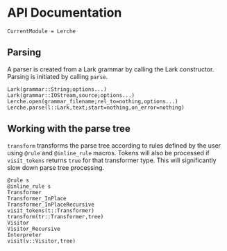 # API Documentation

```@meta
CurrentModule = Lerche
```
## Parsing

A parser is created from a Lark grammar by calling the Lark constructor. Parsing
is initiated by calling `parse`.

```@docs
Lark(grammar::String;options...)
Lark(grammar::IOStream,source;options...)
Lerche.open(grammar_filename;rel_to=nothing,options...)
Lerche.parse(l::Lark,text;start=nothing,on_error=nothing)
```

## Working with the parse tree

`transform` transforms the parse tree according to rules defined by
the user using `@rule` and `@inline_rule` macros. Tokens will also be
processed if `visit_tokens` returns `true` for that transformer type. 
This will significantly slow down parse tree processing.

```@docs
@rule s
@inline_rule s
Transformer
Transformer_InPlace
Transformer_InPlaceRecursive
visit_tokens(t::Transformer)
transform(tr::Transformer,tree)
Visitor
Visitor_Recursive
Interpreter
visit(v::Visitor,tree)
```
